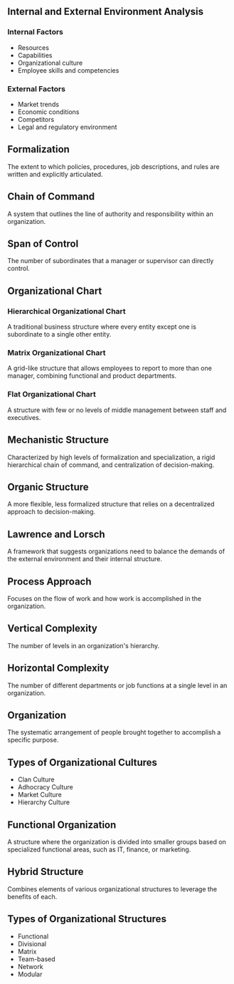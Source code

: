 ## Internal and External Environment Analysis

### Internal Factors

- Resources
- Capabilities
- Organizational culture
- Employee skills and competencies

### External Factors

- Market trends
- Economic conditions
- Competitors
- Legal and regulatory environment

## Formalization

The extent to which policies, procedures, job descriptions, and rules are written and explicitly articulated.

## Chain of Command

A system that outlines the line of authority and responsibility within an organization.

## Span of Control

The number of subordinates that a manager or supervisor can directly control.

## Organizational Chart

### Hierarchical Organizational Chart

A traditional business structure where every entity except one is subordinate to a single other entity.

### Matrix Organizational Chart

A grid-like structure that allows employees to report to more than one manager, combining functional and product departments.

### Flat Organizational Chart

A structure with few or no levels of middle management between staff and executives.

## Mechanistic Structure

Characterized by high levels of formalization and specialization, a rigid hierarchical chain of command, and centralization of decision-making.

## Organic Structure

A more flexible, less formalized structure that relies on a decentralized approach to decision-making.

## Lawrence and Lorsch

A framework that suggests organizations need to balance the demands of the external environment and their internal structure.

## Process Approach

Focuses on the flow of work and how work is accomplished in the organization.

## Vertical Complexity

The number of levels in an organization's hierarchy.

## Horizontal Complexity

The number of different departments or job functions at a single level in an organization.

## Organization

The systematic arrangement of people brought together to accomplish a specific purpose.

## Types of Organizational Cultures

- Clan Culture
- Adhocracy Culture
- Market Culture
- Hierarchy Culture

## Functional Organization

A structure where the organization is divided into smaller groups based on specialized functional areas, such as IT, finance, or marketing.

## Hybrid Structure

Combines elements of various organizational structures to leverage the benefits of each.

## Types of Organizational Structures

- Functional
- Divisional
- Matrix
- Team-based
- Network
- Modular

